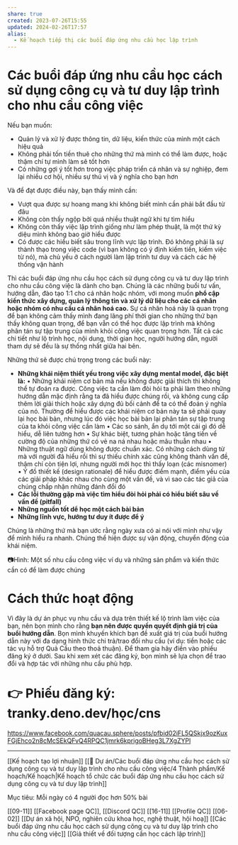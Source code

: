 ```yaml
---
share: true
created: 2023-07-26T15:55
updated: 2024-02-26T17:57
alias:
  - Kế hoạch tiếp thị các buổi đáp ứng nhu cầu học lập trình
---
```

# Các buổi đáp ứng nhu cầu học cách sử dụng công cụ và tư duy lập trình cho nhu cầu công việc
Nếu bạn muốn:
- Quản lý và xử lý được thông tin, dữ liệu, kiến thức của mình một cách hiệu quả
- Không phải tốn tiền thuê cho những thứ mà mình có thể làm được, hoặc thậm chí tự mình làm sẽ tốt hơn
- Có những gợi ý tốt hơn trong việc pháp triển cá nhân và sự nghiệp, đem lại nhiều cơ hội, nhiều sự thú vị và ý nghĩa cho bạn hơn

Và để đạt được điều này, bạn thấy mình cần:
- Vượt qua được sự hoang mang khi không biết mình cần phải bắt đầu từ đâu
- Không còn thấy ngộp bởi quá nhiều thuật ngữ khi tự tìm hiểu
- Không còn thấy việc lập trình giống như làm phép thuật, là một thứ kỳ diệu mình không bao giờ hiểu được
- Có được các hiểu biết sâu trong lĩnh vực lập trình. Đó không phải là sự thành thạo trong việc code (vì bạn không có ý định kiếm tiền, kiếm việc từ nó), mà chủ yếu ở cách người làm lập trình tư duy và cách các hệ thống vận hành

Thì các buổi đáp ứng nhu cầu học cách sử dụng công cụ và tư duy lập trình cho nhu cầu công việc là dành cho bạn. Chúng là các những buổi tư vấn, hướng dẫn, đào tạo 1:1 cho cá nhân hoặc nhóm, với mong muốn **phổ cập kiến thức xây dựng, quản lý thông tin và xử lý dữ liệu cho các cá nhân hoặc nhóm có nhu cầu cá nhân hoá cao.** Sự cá nhân hoá này là quan trọng để bạn không cảm thấy mình đang lãng phí thời gian cho những thứ bạn thấy không quan trọng, để bạn vẫn có thể học được lập trình mà không phân tán sự tập trung của mình khỏi công việc quan trọng hơn. Tất cả các chi tiết như lộ trình học, nội dung, thời gian học, người hướng dẫn, người tham dự sẽ đều là sự thống nhất giữa hai bên.

Những thứ sẽ được chú trọng trong các buổi này:
- **Những khái niệm thiết yếu trong việc xây dựng mental model, đặc biệt là:**
• Những khái niệm cơ bản mà nếu không được giải thích thì không thể tự đoán ra được. Công việc ta cần làm đòi hỏi ta phải làm theo những hướng dẫn mặc định rằng ta đã hiểu được chúng rồi, và không cung cấp thêm lời giải thích hoặc xây dựng đủ bối cảnh để ta có thể đoán ý nghĩa của nó. Thường để hiểu được các khái niệm cơ bản này ta sẽ phải quay lại học bài bản, nhưng lúc đó việc học bài bản lại phân tán sự tập trung của ta khỏi công việc cần làm
• Các so sánh, ẩn dụ tới một cái gì đó dễ hiểu, dễ liên tưởng hơn
• Sự khác biệt, tương phản hoặc tăng tiến về cường độ của những thứ có vẻ na ná nhau hoặc mâu thuẫn nhau
• Những thuật ngữ dùng không được chuẩn xác. Có những cách dùng từ mà với người đã hiểu rồi thì sự thiếu chính xác cũng không thành vấn đề, thậm chí còn tiện lợi, nhưng người mới học thì thấy loạn (các misnomer)
• Ý đồ thiết kế (design rationale) để hiểu được điểm mạnh, điểm yếu của các giải pháp khác nhau cho cùng một vấn đề, và vì sao các tác giả của chúng chấp nhận những đánh đổi đó
- **Các lỗi thường gặp mà việc tìm hiểu đòi hỏi phải có hiểu biết sâu về vấn đề (pitfall)**
- **Những nguồn tốt dể học một cách bài bản**
- **Những lĩnh vực, hướng tư duy ít được để ý**

Chúng là những thứ mà bạn ước rằng ngày xưa có ai nói với mình như vậy để mình hiểu ra nhanh. Chúng thể hiện được sự vận động, chuyển động của khái niệm.

📷Hình: Một số nhu cầu công việc ví dụ và những sản phẩm và kiến thức cần có để làm được chúng

# Cách thức hoạt động
Vì đây là dự án phục vụ nhu cầu và dựa trên thiết kế lộ trình làm việc của bạn, nên bọn mình cho rằng **bạn nên được quyền quyết định giá trị của buổi hướng dẫn**. Bọn mình khuyến khích bạn đề xuất giá trị của buổi hướng dẫn này với đa dạng hình thức chi trả/trao đổi nhu cầu (ví dụ: tiền hoặc các tác vụ hỗ trợ Quả Cầu theo thoả thuận). Để tham gia hãy điền vào phiếu đăng ký ở dưới. Sau khi xem xét các đăng ký, bọn mình sẽ lựa chọn để trao đổi và hợp tác với những nhu cầu phù hợp.

# 👉 Phiếu đăng ký: tranky.deno.dev/học/cns
https://www.facebook.com/quacau.sphere/posts/pfbid02iFL5QSkjx9ozKuxFGjEhco2n8cMcSEkQFvQ4RPQC1jmrk6kprigoBHeg3L7XgZYPl

--- 
[[Kế hoạch tạo lợi nhuận]] 
[[📐 Dự án/Các buổi đáp ứng nhu cầu học cách sử dụng công cụ và tư duy lập trình cho nhu cầu công việc/4 Thành phẩm/Kế hoạch/Kế hoạch|Kế hoạch tổ chức các buổi đáp ứng nhu cầu học cách sử dụng công cụ và tư duy lập trình]]

Mục tiêu: Mỗi ngày có 4 người đọc hơn 50% bài


[[09-11]] [[Facebook page QC]], [[Discord QC]]
[[16-11]] [[Profile QC]] 
[[06-02]] [[Dự án xã hội, NPO, nghiên cứu khoa học, nghệ thuật, hội hoạ]]
[[Các buổi đáp ứng nhu cầu học cách sử dụng công cụ và tư duy lập trình cho nhu cầu công việc]]
[[Giả thiết về đối tượng cần học cách lập trình]]